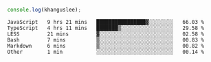 ```js
console.log(khanguslee);
```

<!--START_SECTION:waka-->

```text
JavaScript   9 hrs 21 mins   ████████████████▓░░░░░░░░   66.03 %
TypeScript   4 hrs 11 mins   ███████▒░░░░░░░░░░░░░░░░░   29.58 %
LESS         21 mins         ▓░░░░░░░░░░░░░░░░░░░░░░░░   02.58 %
Bash         7 mins          ▒░░░░░░░░░░░░░░░░░░░░░░░░   00.83 %
Markdown     6 mins          ▒░░░░░░░░░░░░░░░░░░░░░░░░   00.82 %
Other        1 min           ░░░░░░░░░░░░░░░░░░░░░░░░░   00.14 %
```

<!--END_SECTION:waka-->

<!--
**khanguslee/khanguslee** is a ✨ _special_ ✨ repository because its `README.md` (this file) appears on your GitHub profile.

Here are some ideas to get you started:

- 🔭 I’m currently working on ...
- 🌱 I’m currently learning ...
- 👯 I’m looking to collaborate on ...
- 🤔 I’m looking for help with ...
- 💬 Ask me about ...
- 📫 How to reach me: ...
- 😄 Pronouns: ...
- ⚡ Fun fact: ...
-->

